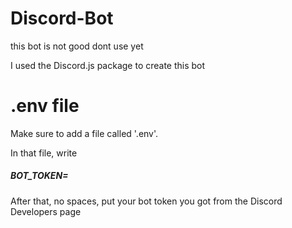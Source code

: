 # Discord-Bot
this bot is not good dont use yet

I used the Discord.js package to create this bot

# .env file

Make sure to add a file called '.env'. 

In that file, write 
##### BOT_TOKEN=
After that, no spaces, put your bot token you got from the Discord Developers page
